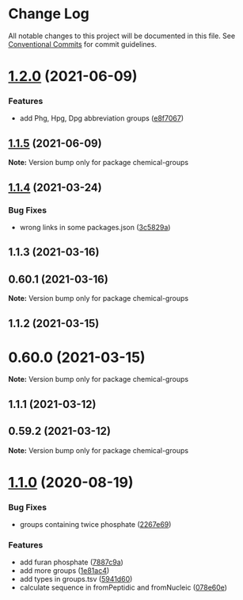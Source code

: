 # Change Log

All notable changes to this project will be documented in this file.
See [Conventional Commits](https://conventionalcommits.org) for commit guidelines.

# [1.2.0](https://github.com/cheminfo/mass-tools/compare/chemical-groups@1.1.5...chemical-groups@1.2.0) (2021-06-09)


### Features

* add Phg, Hpg, Dpg abbreviation groups ([e8f7067](https://github.com/cheminfo/mass-tools/commit/e8f7067b7f226725e7b3c43eb0181b2268d64f5f))





## [1.1.5](https://github.com/cheminfo/mass-tools/compare/chemical-groups@1.1.4...chemical-groups@1.1.5) (2021-06-09)

**Note:** Version bump only for package chemical-groups





## [1.1.4](https://github.com/cheminfo/mass-tools/compare/chemical-groups@1.1.3...chemical-groups@1.1.4) (2021-03-24)


### Bug Fixes

* wrong links in some packages.json ([3c5829a](https://github.com/cheminfo/mass-tools/commit/3c5829a153dd198d56e7d54c065bf7e241ea0423))





## 1.1.3 (2021-03-16)



## 0.60.1 (2021-03-16)

**Note:** Version bump only for package chemical-groups





## 1.1.2 (2021-03-15)



# 0.60.0 (2021-03-15)

**Note:** Version bump only for package chemical-groups





## 1.1.1 (2021-03-12)



## 0.59.2 (2021-03-12)

**Note:** Version bump only for package chemical-groups





# [1.1.0](https://github.com/cheminfo/mf-parser/compare/chemical-groups@1.0.2...chemical-groups@1.1.0) (2020-08-19)


### Bug Fixes

* groups containing twice phosphate ([2267e69](https://github.com/cheminfo/mf-parser/commit/2267e69d22dfd92214904bc2a868557866022eea))


### Features

* add furan phosphate ([7887c9a](https://github.com/cheminfo/mf-parser/commit/7887c9ac2cbd6f034aaa496f234aa696ade55487))
* add more groups ([1e81ac4](https://github.com/cheminfo/mf-parser/commit/1e81ac460b447d730cac7b8d65fea4a6ec69e7f2))
* add types in groups.tsv ([5941d60](https://github.com/cheminfo/mf-parser/commit/5941d60b090a1994e7fe198c9b62d420b4bdda74))
* calculate sequence in fromPeptidic and fromNucleic ([078e60e](https://github.com/cheminfo/mf-parser/commit/078e60e593e77a253f54e330c999213f523129b0))
